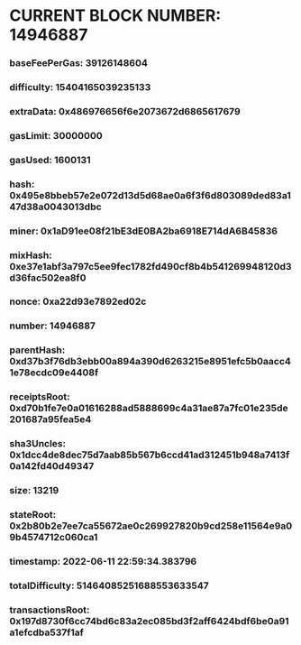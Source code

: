 # CURRENT BLOCK NUMBER: 14946887

### baseFeePerGas: 39126148604
### difficulty: 15404165039235133
### extraData: 0x486976656f6e2073672d6865617679
### gasLimit: 30000000
### gasUsed: 1600131
### hash: 0x495e8bbeb57e2e072d13d5d68ae0a6f3f6d803089ded83a147d38a0043013dbc
### miner: 0x1aD91ee08f21bE3dE0BA2ba6918E714dA6B45836
### mixHash: 0xe37e1abf3a797c5ee9fec1782fd490cf8b4b541269948120d3d36fac502ea8f0
### nonce: 0xa22d93e7892ed02c
### number: 14946887
### parentHash: 0xd37b3f76db3ebb00a894a390d6263215e8951efc5b0aacc41e78ecdc09e4408f
### receiptsRoot: 0xd70b1fe7e0a01616288ad5888699c4a31ae87a7fc01e235de201687a95fea5e4
### sha3Uncles: 0x1dcc4de8dec75d7aab85b567b6ccd41ad312451b948a7413f0a142fd40d49347
### size: 13219
### stateRoot: 0x2b80b2e7ee7ca55672ae0c269927820b9cd258e11564e9a09b4574712c060ca1
### timestamp: 2022-06-11 22:59:34.383796
### totalDifficulty: 51464085251688553633547
### transactionsRoot: 0x197d8730f6cc74bd6c83a2ec085bd3f2aff6424bdf6be0a91a1efcdba537f1af
